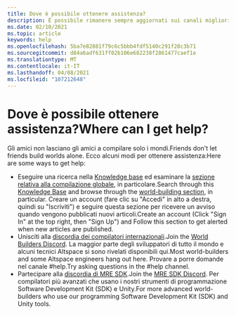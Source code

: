 ```yaml
---
title: Dove è possibile ottenere assistenza?
description: È possibile rimanere sempre aggiornati sui canali migliori per ottenere supporto e assistenza per le esperienze AltpsaceVR.
ms.date: 02/10/2021
ms.topic: article
keywords: help
ms.openlocfilehash: 5ba7e82881f79c6c5bbb4fdf5140c291f28c3b71
ms.sourcegitcommit: d84a6adf631ff02b106e682238f2861477caef1e
ms.translationtype: MT
ms.contentlocale: it-IT
ms.lasthandoff: 04/08/2021
ms.locfileid: "107212648"
---
```

# <a name="where-can-i-get-help"></a><span data-ttu-id="78b1d-104">Dove è possibile ottenere assistenza?</span><span class="sxs-lookup"><span data-stu-id="78b1d-104">Where can I get help?</span></span>

<span data-ttu-id="78b1d-105">Gli amici non lasciano gli amici a compilare solo i mondi.</span><span class="sxs-lookup"><span data-stu-id="78b1d-105">Friends don't let friends build worlds alone.</span></span> <span data-ttu-id="78b1d-106">Ecco alcuni modi per ottenere assistenza:</span><span class="sxs-lookup"><span data-stu-id="78b1d-106">Here are some ways to get help:</span></span>

* <span data-ttu-id="78b1d-107">Eseguire una ricerca nella [Knowledge base](../index.yml) ed esaminare la [sezione relativa alla compilazione globale](world-editor-getting-started.md), in particolare.</span><span class="sxs-lookup"><span data-stu-id="78b1d-107">Search through this [Knowledge Base](../index.yml) and browse through the [world-building section](world-editor-getting-started.md), in particular.</span></span> <span data-ttu-id="78b1d-108">Creare un account (fare clic su "Accedi" in alto a destra, quindi su "Iscriviti") e seguire questa sezione per ricevere un avviso quando vengono pubblicati nuovi articoli.</span><span class="sxs-lookup"><span data-stu-id="78b1d-108">Create an account (Click "Sign In" at the top right, then "Sign Up") and Follow this section to get alerted when new articles are published.</span></span>
* <span data-ttu-id="78b1d-109">Unisciti alla [discordia dei compilatori internazionali](https://discordapp.com/invite/altspacevr).</span><span class="sxs-lookup"><span data-stu-id="78b1d-109">Join the [World Builders Discord](https://discordapp.com/invite/altspacevr).</span></span> <span data-ttu-id="78b1d-110">La maggior parte degli sviluppatori di tutto il mondo e alcuni tecnici Altspace si sono rivelati disponibili qui.</span><span class="sxs-lookup"><span data-stu-id="78b1d-110">Most world-builders and some Altspace engineers hang out here.</span></span> <span data-ttu-id="78b1d-111">Provare a porre domande nel canale #help.</span><span class="sxs-lookup"><span data-stu-id="78b1d-111">Try asking questions in the #help channel.</span></span>
* <span data-ttu-id="78b1d-112">Partecipare alla [discordia di MRE SDK](https://discord.gg/xyBcQec).</span><span class="sxs-lookup"><span data-stu-id="78b1d-112">Join the [MRE SDK Discord](https://discord.gg/xyBcQec).</span></span> <span data-ttu-id="78b1d-113">Per compilatori più avanzati che usano i nostri strumenti di programmazione Software Development Kit (SDK) e Unity.</span><span class="sxs-lookup"><span data-stu-id="78b1d-113">For more advanced world-builders who use our programming Software Development Kit (SDK) and Unity tools.</span></span> 